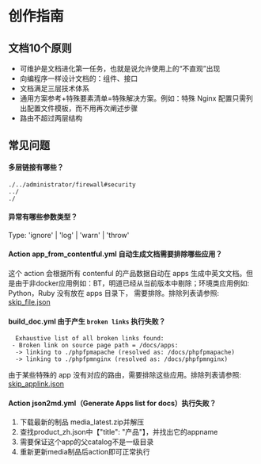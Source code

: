 # 创作指南

## 文档10个原则

* 可维护是文档进化第一任务，也就是说允许使用上的“不直观”出现
* 向编程序一样设计文档的：组件、接口
* 文档满足三层技术体系
* 通用方案参考+特殊要素清单=特殊解决方案。例如：特殊 Nginx 配置只需列出配置文件模板，而不用再次阐述步骤
* 路由不超过两层结构

## 常见问题

#### 多层链接有哪些？

```
./../administrator/firewall#security
../
./
```

#### 异常有哪些参数类型？

Type: 'ignore' | 'log' | 'warn' | 'throw'


#### Action app_from_contentful.yml 自动生成文档需要排除哪些应用？

这个 action 会根据所有 contenful 的产品数据自动在 apps 生成中英文文档。但是由于非docker应用例如：BT，明道已经从当前版本中剔除；环境类应用例如: Python，Ruby 没有放在 apps 目录下， 
需要排除。排除列表请参照: [skip_file.json](template/meta/skip_file.json)

#### build_doc.yml 由于产生 `broken links` 执行失败？

   ```
     Exhaustive list of all broken links found:
    - Broken link on source page path = /docs/apps:
     -> linking to ./phpfpmapache (resolved as: /docs/phpfpmapache)
     -> linking to ./phpfpmnginx (resolved as: /docs/phpfpmnginx)
   ```

由于某些特殊的 app 没有对应的路由，需要排除这些应用。排除列表请参照: [skip_applink.json](template/meta/skip_applink.json)


#### Action json2md.yml（Generate Apps list for docs）执行失败？

1. 下载最新的制品 media_latest.zip并解压
2. 查找product_zh.json中【"title": "产品"】，并找出它的appname
3. 需要保证这个app的父catalog不是一级目录
4. 重新更新media制品后action即可正常执行


